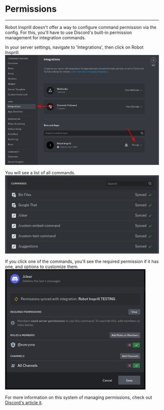 # Permissions

---

Robot Insprill doesn't offer a way to configure command permission via the config.
For this, you'll have to use Discord's built-in permission management for integration commands.

In your server settings, navigate to 'Integrations', then click on Robot Insprill.  
![Integrations](../assets/integrations.png)

You will see a list of all commands.  
![Commands](../assets/commands.png)

If you click one of the commands, you'll see the required permission if it has one, and options to customize them.  
![Command](../assets/command.png)

For more information on this system of managing permissions,
check out [Discord's article it](https://support.discord.com/hc/en-us/articles/10952896421783).
